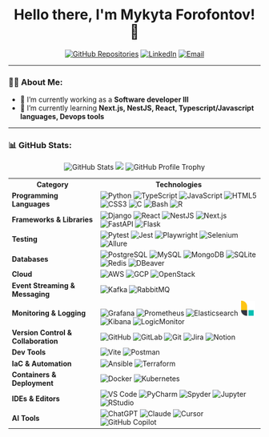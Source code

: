 <h1 align="center">Hello there, I'm Mykyta Forofontov! 👋</h1>

<p align="center">
  <a href="https://github.com/MForofontov?tab=repositories"><img src="https://img.shields.io/badge/-My%20Repos-181717?style=for-the-badge&logo=github" alt="GitHub Repositories"></a>
  <a href="https://www.linkedin.com/in/mykyta-forofontov-7128a31bb"><img src="https://img.shields.io/badge/-LinkedIn-0077B5?style=for-the-badge&logo=linkedin" alt="LinkedIn"></a>
  <a href="mailto:[mykyta_forofontov@hotmail.com]"><img src="https://img.shields.io/badge/-Email-c14438?style=for-the-badge&logo=Gmail&logoColor=white" alt="Email"></a>
</p>

---

### 👨‍💻 About Me:
- 🔭 I’m currently working as a **Software developer III**
- 🌱 I’m currently learning **Next.js, NestJS, React, Typescript/Javascript languages, Devops tools**

---

### 📊 GitHub Stats:
<p align="center">
  <img src="https://github-readme-stats.vercel.app/api?username=MForofontov&show_icons=true&theme=radical&count_private=true&include_all_commits=true" alt="GitHub Stats" height="180em" />
  <img src="https://github-readme-stats.vercel.app/api/top-langs/?username=MForofontov&layout=compact&theme=radical&langs_count=10" height="180em" />
  <img src="https://github-profile-trophy.vercel.app/?username=MForofontov&theme=onedark&title=Commits,PullRequest,Reviews,Issues,Experience,Stars,Repositories,Followers" alt="GitHub Profile Trophy">
</p>

  <!--START_SECTION:tools-->
<div align="center">

<table>
  <tr>
    <th>Category</th>
    <th>Technologies</th>
  </tr>

  <tr>
    <td><b>Programming Languages</b></td>
    <td>
      <img src="https://cdn.jsdelivr.net/gh/devicons/devicon/icons/python/python-original.svg" width="30" alt="Python"/>
      <img src="https://cdn.jsdelivr.net/gh/devicons/devicon/icons/typescript/typescript-original.svg" width="30" alt="TypeScript"/>
      <img src="https://cdn.jsdelivr.net/gh/devicons/devicon/icons/javascript/javascript-original.svg" width="30" alt="JavaScript"/>
      <img src="https://cdn.jsdelivr.net/gh/devicons/devicon/icons/html5/html5-original.svg" width="30" alt="HTML5"/>
      <img src="https://cdn.jsdelivr.net/gh/devicons/devicon/icons/css3/css3-original.svg" width="30" alt="CSS3"/>
      <img src="https://cdn.jsdelivr.net/gh/devicons/devicon/icons/c/c-original.svg" width="30" alt="C"/>
      <img src="https://cdn.jsdelivr.net/gh/devicons/devicon/icons/bash/bash-original.svg" width="30" alt="Bash"/>
      <img src="https://cdn.jsdelivr.net/gh/devicons/devicon/icons/r/r-original.svg" width="30" alt="R"/>
    </td>
  </tr>

  <tr>
    <td><b>Frameworks & Libraries</b></td>
    <td>
      <img src="https://cdn.jsdelivr.net/gh/devicons/devicon/icons/django/django-plain.svg" width="30" alt="Django"/>
      <img src="https://cdn.jsdelivr.net/gh/devicons/devicon/icons/react/react-original.svg" width="30" alt="React"/>
      <img src="https://nestjs.com/img/logo-small.svg" width="30" alt="NestJS"/>
      <img src="https://cdn.jsdelivr.net/gh/devicons/devicon/icons/nextjs/nextjs-original.svg" width="30" alt="Next.js"/>
      <img src="https://cdn.jsdelivr.net/gh/devicons/devicon/icons/fastapi/fastapi-original.svg" width="30" alt="FastAPI"/>
      <img src="https://cdn.jsdelivr.net/gh/devicons/devicon/icons/flask/flask-original.svg" width="30" alt="Flask"/>
    </td>
  </tr>

  <tr>
    <td><b>Testing</b></td>
    <td>
      <img src="https://cdn.jsdelivr.net/gh/devicons/devicon/icons/pytest/pytest-original.svg" width="30" alt="Pytest"/>
      <img src="https://cdn.jsdelivr.net/gh/devicons/devicon/icons/jest/jest-plain.svg" width="30" alt="Jest"/>
      <img src="https://playwright.dev/img/playwright-logo.svg" width="30" alt="Playwright"/>
      <img src="https://cdn.jsdelivr.net/gh/devicons/devicon/icons/selenium/selenium-original.svg" width="30" alt="Selenium"/>
      <img src="https://avatars.githubusercontent.com/u/5879127?s=200&v=4" width="30" alt="Allure"/>
    </td>
  </tr>

  <tr>
    <td><b>Databases</b></td>
    <td>
      <img src="https://cdn.jsdelivr.net/gh/devicons/devicon/icons/postgresql/postgresql-original.svg" width="30" alt="PostgreSQL"/>
      <img src="https://cdn.jsdelivr.net/gh/devicons/devicon/icons/mysql/mysql-original.svg" width="30" alt="MySQL"/>
      <img src="https://cdn.jsdelivr.net/gh/devicons/devicon/icons/mongodb/mongodb-original.svg" width="30" alt="MongoDB"/>
      <img src="https://cdn.jsdelivr.net/gh/devicons/devicon/icons/sqlite/sqlite-original.svg" width="30" alt="SQLite"/>
      <img src="https://cdn.jsdelivr.net/gh/devicons/devicon/icons/redis/redis-original.svg" width="30" alt="Redis"/>
      <img src="https://cdn.jsdelivr.net/gh/devicons/devicon/icons/dbeaver/dbeaver-original.svg" width="30" alt="DBeaver"/>
    </td>
  </tr>

  <tr>
    <td><b>Cloud</b></td>
    <td>
      <img src="https://raw.githubusercontent.com/gilbarbara/logos/main/logos/aws.svg" width="30" alt="AWS"/>
      <img src="https://raw.githubusercontent.com/gilbarbara/logos/main/logos/google-cloud.svg" width="30" alt="GCP"/>
      <img src="https://cdn.simpleicons.org/openstack/ED1944" width="30" alt="OpenStack"/>
    </td>
  </tr>

  <tr>
    <td><b>Event Streaming & Messaging</b></td>
    <td>
      <img src="https://cdn.jsdelivr.net/gh/devicons/devicon/icons/apachekafka/apachekafka-original.svg" width="30" alt="Kafka"/>
      <img src="https://cdn.jsdelivr.net/gh/devicons/devicon/icons/rabbitmq/rabbitmq-original.svg" width="30" alt="RabbitMQ"/>
    </td>
  </tr>

  <tr>
    <td><b>Monitoring & Logging</b></td>
    <td>
      <img src="https://cdn.jsdelivr.net/gh/devicons/devicon/icons/grafana/grafana-original.svg" width="30" alt="Grafana"/>
      <img src="https://cdn.jsdelivr.net/gh/devicons/devicon/icons/prometheus/prometheus-original.svg" width="30" alt="Prometheus"/>
      <img src="https://cdn.jsdelivr.net/gh/devicons/devicon/icons/elasticsearch/elasticsearch-original.svg" width="30" alt="Elasticsearch"/>
      <img src="https://raw.githubusercontent.com/devicons/devicon/master/icons/logstash/logstash-original.svg" width="30" alt="Logstash"/>
      <img src="https://cdn.jsdelivr.net/gh/devicons/devicon/icons/kibana/kibana-original.svg" width="30" alt="Kibana"/>
      <img src="https://svgmix.com/uploads/71c5b8-logicmonitor.svg" width="30" alt="LogicMonitor"/>
    </td>
  </tr>

  <tr>
    <td><b>Version Control & Collaboration</b></td>
    <td>
      <img src="https://cdn.jsdelivr.net/gh/devicons/devicon/icons/github/github-original.svg" width="30" alt="GitHub"/>
      <img src="https://cdn.jsdelivr.net/gh/devicons/devicon/icons/gitlab/gitlab-original.svg" width="30" alt="GitLab"/>
      <img src="https://cdn.jsdelivr.net/gh/devicons/devicon/icons/git/git-original.svg" width="30" alt="Git"/>
      <img src="https://cdn.jsdelivr.net/gh/devicons/devicon/icons/jira/jira-original.svg" width="30" alt="Jira"/>
      <img src="https://cdn.jsdelivr.net/gh/devicons/devicon/icons/notion/notion-original.svg" width="30" alt="Notion"/>
    </td>
  </tr>

  <tr>
    <td><b>Dev Tools</b></td>
    <td>
      <img src="https://cdn.jsdelivr.net/gh/devicons/devicon/icons/vite/vite-original.svg" width="30" alt="Vite"/>
      <img src="https://cdn.jsdelivr.net/gh/devicons/devicon/icons/postman/postman-original.svg" width="30" alt="Postman"/>
    </td>
  </tr>

  <tr>
    <td><b>IaC & Automation</b></td>
    <td>
      <img src="https://cdn.jsdelivr.net/gh/devicons/devicon/icons/ansible/ansible-original.svg" width="30" alt="Ansible"/>
      <img src="https://cdn.jsdelivr.net/gh/devicons/devicon/icons/terraform/terraform-original.svg" width="30" alt="Terraform"/>
    </td>
  </tr>

  <tr>
    <td><b>Containers & Deployment</b></td>
    <td>
      <img src="https://cdn.jsdelivr.net/gh/devicons/devicon/icons/docker/docker-original.svg" width="30" alt="Docker"/>
      <img src="https://cdn.jsdelivr.net/gh/devicons/devicon/icons/kubernetes/kubernetes-plain.svg" width="30" alt="Kubernetes"/>
    </td>
  </tr>

  <tr>
    <td><b>IDEs & Editors</b></td>
    <td>
      <img src="https://cdn.jsdelivr.net/gh/devicons/devicon/icons/vscode/vscode-original.svg" width="30" alt="VS Code"/>
      <img src="https://cdn.jsdelivr.net/gh/devicons/devicon/icons/pycharm/pycharm-original.svg" width="30" alt="PyCharm"/>
      <img src="https://cdn.jsdelivr.net/gh/devicons/devicon/icons/spyder/spyder-original.svg" width="30" alt="Spyder"/>
      <img src="https://cdn.jsdelivr.net/gh/devicons/devicon/icons/jupyter/jupyter-original.svg" width="30" alt="Jupyter"/>
      <img src="https://cdn.jsdelivr.net/gh/devicons/devicon/icons/rstudio/rstudio-original.svg" width="30" alt="RStudio"/>
    </td>
  </tr>

  <tr>
    <td><b>AI Tools</b></td>
    <td>
      <img src="https://cdn.simpleicons.org/openai/412991" width="30" alt="ChatGPT"/>
      <img src="https://avatars.githubusercontent.com/u/139895814?s=200&v=4" width="30" alt="Claude"/>
      <img src="https://avatars.githubusercontent.com/u/131387977?s=200&v=4" width="30" alt="Cursor"/>
      <img src="https://cdn.jsdelivr.net/gh/devicons/devicon/icons/github/github-original.svg" width="30" alt="GitHub Copilot"/>
    </td>
  </tr>
</table>

</div>


  <!--END_SECTION:tools-->

